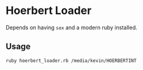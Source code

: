 # Hoerbert Loader

Depends on having `sox` and a modern ruby installed.

## Usage

```bash
ruby hoerbert_loader.rb /media/kevin/HOERBERTINT
```
